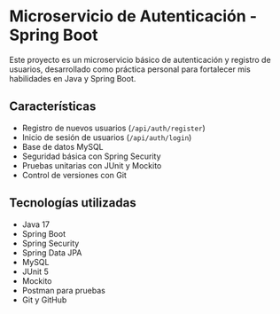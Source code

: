 # Microservicio de Autenticación - Spring Boot

Este proyecto es un microservicio básico de autenticación y registro de usuarios, desarrollado como práctica personal para fortalecer mis habilidades en Java y Spring Boot.

## Características
- Registro de nuevos usuarios (`/api/auth/register`)
- Inicio de sesión de usuarios (`/api/auth/login`)
- Base de datos MySQL
- Seguridad básica con Spring Security
- Pruebas unitarias con JUnit y Mockito
- Control de versiones con Git

## Tecnologías utilizadas
- Java 17
- Spring Boot
- Spring Security
- Spring Data JPA
- MySQL
- JUnit 5
- Mockito
- Postman para pruebas
- Git y GitHub
